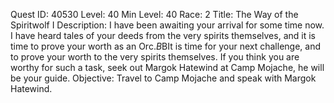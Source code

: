 Quest ID: 40530
Level: 40
Min Level: 40
Race: 2
Title: The Way of the Spiritwolf I
Description: I have been awaiting your arrival for some time now. I have heard tales of your deeds from the very spirits themselves, and it is time to prove your worth as an Orc.$B$BIt is time for your next challenge, and to prove your worth to the very spirits themselves. If you think you are worthy for such a task, seek out Margok Hatewind at Camp Mojache, he will be your guide.
Objective: Travel to Camp Mojache and speak with Margok Hatewind.
